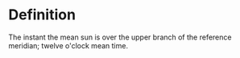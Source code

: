 # Definition

The instant the mean sun is over the upper branch of the reference
meridian; twelve o'clock mean time.
